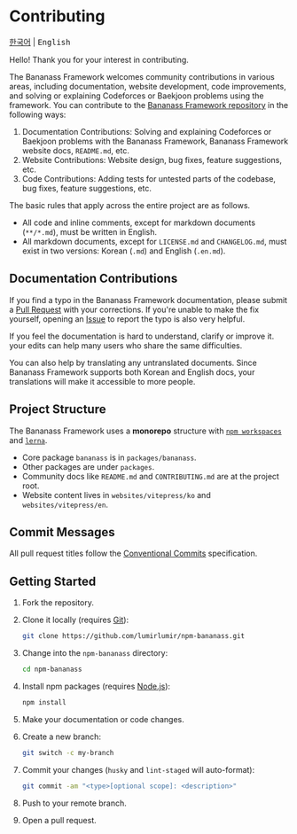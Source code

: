 # Contributing

<kbd>[한국어](https://github.com/lumirlumir/npm-bananass/blob/main/CONTRIBUTING.md)</kbd> | <kbd>English</kbd>

Hello! Thank you for your interest in contributing.

The Bananass Framework welcomes community contributions in various areas, including documentation, website development, code improvements, and solving or explaining Codeforces or Baekjoon problems using the framework. You can contribute to the [Bananass Framework repository](https://github.com/lumirlumir/npm-bananass) in the following ways:

1. Documentation Contributions: Solving and explaining Codeforces or Baekjoon problems with the Bananass Framework, Bananass Framework website docs, `README.md`, etc.
1. Website Contributions: Website design, bug fixes, feature suggestions, etc.  
1. Code Contributions: Adding tests for untested parts of the codebase, bug fixes, feature suggestions, etc.

The basic rules that apply across the entire project are as follows.

- All code and inline comments, except for markdown documents (`**/*.md`), must be written in English.  
- All markdown documents, except for `LICENSE.md` and `CHANGELOG.md`, must exist in two versions: Korean (`.md`) and English (`.en.md`).

## Documentation Contributions

If you find a typo in the Bananass Framework documentation, please submit a [Pull Request](https://github.com/lumirlumir/npm-bananass/pulls) with your corrections. If you're unable to make the fix yourself, opening an [Issue](https://github.com/lumirlumir/npm-bananass/issues) to report the typo is also very helpful.

If you feel the documentation is hard to understand, clarify or improve it. your edits can help many users who share the same difficulties.

You can also help by translating any untranslated documents. Since Bananass Framework supports both Korean and English docs, your translations will make it accessible to more people.

## Project Structure

The Bananass Framework uses a **monorepo** structure with [`npm workspaces`](https://docs.npmjs.com/cli/using-npm/workspaces) and [`lerna`](https://lerna.js.org/).

- Core package `bananass` is in `packages/bananass`.  
- Other packages are under `packages`.  
- Community docs like `README.md` and `CONTRIBUTING.md` are at the project root.  
- Website content lives in `websites/vitepress/ko` and `websites/vitepress/en`.

## Commit Messages

All pull request titles follow the [Conventional Commits](https://www.conventionalcommits.org/en/v1.0.0/) specification.

## Getting Started

1. Fork the repository.  

1. Clone it locally (requires [Git](https://git-scm.com/downloads)):

    ```sh
    git clone https://github.com/lumirlumir/npm-bananass.git
    ```

1. Change into the `npm-bananass` directory:

    ```sh
    cd npm-bananass
    ```

1. Install npm packages (requires [Node.js](https://nodejs.org/en)):

    ```sh
    npm install
    ```

1. Make your documentation or code changes.  

1. Create a new branch:

    ```sh
    git switch -c my-branch
    ```

1. Commit your changes (`husky` and `lint-staged` will auto-format):

    ```sh
    git commit -am "<type>[optional scope]: <description>"
    ```

1. Push to your remote branch.  

1. Open a pull request.
